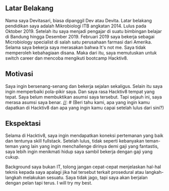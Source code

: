 [//]: # (Ceritakan sedikit tentang latar belakangmu seperti pendidikan terakhir atau pekerjaan sebelumnya)
## Latar Belakang
Nama saya Devitasari, biasa dipanggil Dev atau Devita. Latar belakang pendidikan saya adalah Mikrobiologi ITB angkatan 2014. Lulus pada Oktober 2019. Setelah itu saya menjadi pengajar di suatu bimbingan belajar di Bandung hingga Desember 2019. Februari 2019 saya bekerja sebagai Microbiology specialist di salah satu perusahaan farmasi dari Amerika. Selama saya bekerja saya merasakan bahwa It's not me. Saya tidak memperoleh kebahagiaan disana. Maka dari itu, saya memutuskan untuk switch career dan mencoba mengikuti bootcamp Hacktiv8.

[//]: # (Motivasi apa yang mendorongmu untuk ikut program coding bootcamp di Hacktiv8?)
## Motivasi
Saya ingin bersenang-senang dan bekerja sejalan sekaligus. Selain itu saya ingin memperbaiki pola-pikir saya. Dan saya rasa Hacktiv8 tempat yang tepat. Saya belum membuktikan asumsi saya tersebut. Tapi sejauh ini, saya merasa asumsi saya benar.
[//]: # (Beri tahu kami, apa yang ingin kamu dapatkan di Hacktiv8 dan apa yang ingin kamu capai setelah lulus dari sini?)
## Ekspektasi
Selama di Hacktiv8, saya ingin mendapatkan koneksi pertemanan yang baik dan tentunya skill fullstack. Setelah lulus, tidak seperti kebanyakan teman-teman yang lain yang ingin menchallenge dirinya demi gaji yang fantastis, saya lebih ingin menikmati hidup saya sambil bekerja dengan gaji yang cukup.

[//]: # (Apakah ada hal lain yang ingin disampaikan? Bila ada, kamu bebas untuk menuliskannya)
Background saya bukan IT, tolong jangan cepat-cepat menjelaskan hal-hal teknis kepada saya apalagi jika hal tersebut terkait prosedural atau langkah-langkah melakukan sesuatu. Saya tidak jago, tapi saya akan berjalan dengan pelan tapi terus. I will try my best. 
